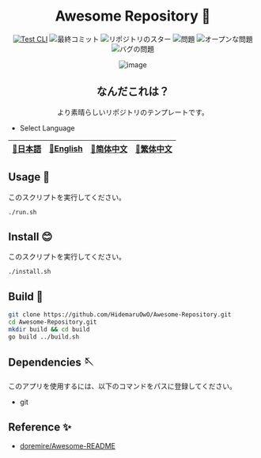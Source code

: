 <div align="center">

# Awesome Repository 🎨

<!-- s;HidemaruOwO/Awesome-Repository;User/Repository;g -->

[![Test CLI](https://github.com/HidemaruOwO/Awesome-Repository/actions/workflows/test.yml/badge.svg)](https://github.com/HidemaruOwO/Awesome-Repository/actions/workflows/test.yml)
![最終コミット](https://img.shields.io/github/last-commit/HidemaruOwO/Awesome-Repository?style=flat-square)
![リポジトリのスター](https://img.shields.io/github/stars/HidemaruOwO/Awesome-Repository?style=flat-square)
![問題](https://img.shields.io/github/issues/HidemaruOwO/Awesome-Repository?style=flat-square)
![オープンな問題](https://img.shields.io/github/issues-raw/HidemaruOwO/Awesome-Repository?style=flat-square)
![バグの問題](https://img.shields.io/github/issues/HidemaruOwO/Awesome-Repository/bug?style=flat-square)

![image](https://github.com/HidemaruOwO/Awesome-Repository/assets/82384920/bf4ccddf-3eae-4fae-97f4-d2b59bec919f)

## なんだこれは？

より素晴らしいリポジトリのテンプレートです。

</div>

- Select Language

<table>
  <thead>
    <tr>
      <th style="text-align:center"><a href="README.md">🎌日本語</a></th>
      <th style="text-align:center"><a href="README.en.md">🤡English</a></th>
      <th style="text-align:center"><a href="README.zh-CN.md">🐉简体中文</a></th>
      <th style="text-align:center"><a href="README.zh-TW.md">🍜繁体中文</a></th>
    </tr>
  </thead>
</table>

## Usage 💨

このスクリプトを実行してください。

```bash
./run.sh
```

## Install 😊

このスクリプトを実行してください。

```bash
./install.sh
```

## Build 🔨

```bash
git clone https://github.com/HidemaruOwO/Awesome-Repository.git
cd Awesome-Repository.git
mkdir build && cd build
go build ../build.sh
```

## Dependencies 🪡

このアプリを使用するには、以下のコマンドをパスに登録してください。

- git

## Reference ✨

- [doremire/Awesome-README](https://github.com/doremire/Awesome-README)
